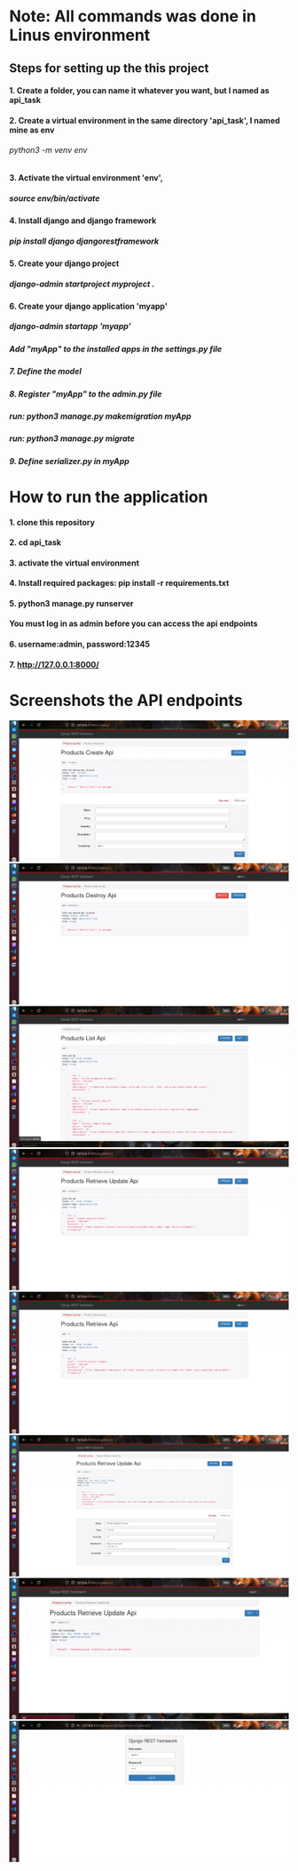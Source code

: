 # Note: All commands was done in Linus environment

## Steps for setting up the this project
#### 1. Create a folder, you can name it whatever you want, but I named as api_task 
#### 2. Create a virtual environment in the same directory 'api_task', I named mine as env
###### python3 -m venv env   

#### 3. Activate the virtual environment 'env',
##### source env/bin/activate 

#### 4. Install django and django framework 
##### pip install django djangorestframework 

#### 5. Create your django project 
##### django-admin startproject myproject .

#### 6. Create your django application 'myapp'
##### django-admin startapp 'myapp'
##### Add "myApp" to the installed apps in the settings.py file 

##### 7. Define the model  
##### 8. Register "myApp" to the admin.py file
##### run: python3 manage.py makemigration myApp
##### run: python3 manage.py migrate
##### 9. Define serializer.py in myApp





# How to run the application
#### 1. clone this repository 
#### 2. cd api_task 
#### 3. activate the virtual environment
#### 4. Install required packages: pip install -r requirements.txt
#### 5. python3 manage.py runserver
#### You must log in as admin before you can access the api endpoints 
#### 6. username:admin, password:12345 
#### 7. http://127.0.0.1:8000/


# Screenshots the API endpoints 
![](images/Screenshot2.png)
![](images/Screenshot5.png)
![](images/Screenshot7.png)
![](images/Screenshot9.png)
![](images/Screenshot10.png)
![](images/Screenshot11.png)
![](images/Screenshot13.png)
![](images/Screenshot14.png)


